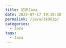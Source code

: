 ```yaml
---
title: 初识Java
date: 2022-07-17 19:10:30
permalink: /java/3k961p/
categories:
  - Java
tags:
  - Java
---
```


